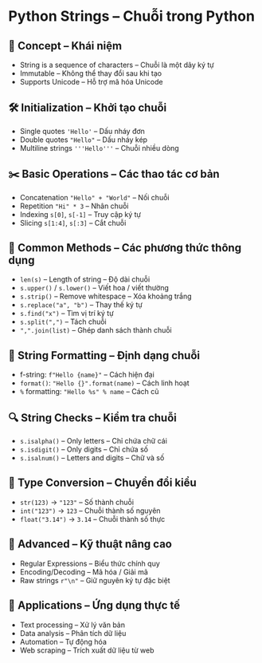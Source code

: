 # Python Strings – Chuỗi trong Python

## 🧠 Concept – Khái niệm
- String is a sequence of characters – Chuỗi là một dãy ký tự
- Immutable – Không thể thay đổi sau khi tạo
- Supports Unicode – Hỗ trợ mã hóa Unicode

## 🛠️ Initialization – Khởi tạo chuỗi
- Single quotes `'Hello'` – Dấu nháy đơn
- Double quotes `"Hello"` – Dấu nháy kép
- Multiline strings `'''Hello'''` – Chuỗi nhiều dòng

## ✂️ Basic Operations – Các thao tác cơ bản
- Concatenation `"Hello" + "World"` – Nối chuỗi
- Repetition `"Hi" * 3` – Nhân chuỗi
- Indexing `s[0]`, `s[-1]` – Truy cập ký tự
- Slicing `s[1:4]`, `s[:3]` – Cắt chuỗi

## 🧰 Common Methods – Các phương thức thông dụng
- `len(s)` – Length of string – Độ dài chuỗi
- `s.upper()` / `s.lower()` – Viết hoa / viết thường
- `s.strip()` – Remove whitespace – Xóa khoảng trắng
- `s.replace("a", "b")` – Thay thế ký tự
- `s.find("x")` – Tìm vị trí ký tự
- `s.split(",")` – Tách chuỗi
- `",".join(list)` – Ghép danh sách thành chuỗi

## 🧾 String Formatting – Định dạng chuỗi
- f-string: `f"Hello {name}"` – Cách hiện đại
- `format()`: `"Hello {}".format(name)` – Cách linh hoạt
- `%` formatting: `"Hello %s" % name` – Cách cũ

## 🔍 String Checks – Kiểm tra chuỗi
- `s.isalpha()` – Only letters – Chỉ chứa chữ cái
- `s.isdigit()` – Only digits – Chỉ chứa số
- `s.isalnum()` – Letters and digits – Chữ và số

## 🔄 Type Conversion – Chuyển đổi kiểu
- `str(123)` → `"123"` – Số thành chuỗi
- `int("123")` → `123` – Chuỗi thành số nguyên
- `float("3.14")` → `3.14` – Chuỗi thành số thực

## 🧪 Advanced – Kỹ thuật nâng cao
- Regular Expressions – Biểu thức chính quy
- Encoding/Decoding – Mã hóa / Giải mã
- Raw strings `r"\n"` – Giữ nguyên ký tự đặc biệt

## 🎯 Applications – Ứng dụng thực tế
- Text processing – Xử lý văn bản
- Data analysis – Phân tích dữ liệu
- Automation – Tự động hóa
- Web scraping – Trích xuất dữ liệu từ web